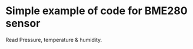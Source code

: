 Simple example of code for BME280 sensor
========================================

Read Pressure, temperature & humidity.

